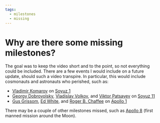 ```yaml
---
tags:
  - milestones
  - missing
---
```

# Why are there some missing milestones?

The goal was to keep the video short and to the point, so not everything could be included. There are a few events I would include on a future update, should such a video transpire. In particular, this would include cosmonauts and astronauts who perished, such as:

- [Vladimir Komarov](https://en.wikipedia.org/wiki/Vladimir_Komarov) on [Soyuz 1](https://en.wikipedia.org/wiki/Soyuz_1)
- [Georgy Dobrovolsky](https://en.wikipedia.org/wiki/Georgy_Dobrovolsky), [Vladislav Volkov](https://en.wikipedia.org/wiki/Vladislav_Volkov), and [Viktor Patsayev](https://en.wikipedia.org/wiki/Viktor_Patsayev) on [Soyuz 11](https://en.wikipedia.org/wiki/Soyuz_11)
- [Gus Grissom](https://en.wikipedia.org/wiki/Gus_Grissom), [Ed White](https://en.wikipedia.org/wiki/Ed_White_(astronaut)), and [Roger B. Chaffee](https://en.wikipedia.org/wiki/Roger_B._Chaffee) on [Apollo 1](https://en.wikipedia.org/wiki/Apollo_1)

There may be a couple of other milestones missed, such as [Apollo 8](https://en.wikipedia.org/wiki/Apollo_8) (first manned mission around the Moon).
